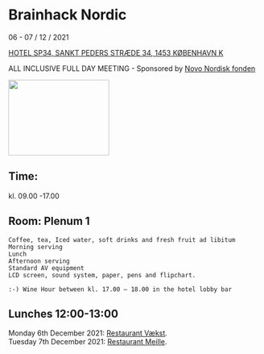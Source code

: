 # Brainhack Nordic

06 - 07 / 12 / 2021             


[HOTEL SP34, SANKT PEDERS STRÆDE 34, 1453 KØBENHAVN K](https://www.brochner-hotels.dk/hotel-sp34/)

ALL INCLUSIVE FULL DAY MEETING - Sponsored by [Novo Nordisk fonden](https://novonordiskfonden.dk/en/)

<img src="https://github.com/openneuropet/outreach/blob/main/Templates/Images/logo-Novo-Nordisk-Fonden.png" width="200" height="150">

## Time: 

kl. 09.00 -17.00

## Room: Plenum 1

    Coffee, tea, Iced water, soft drinks and fresh fruit ad libitum
    Morning serving
    Lunch
    Afternoon serving
    Standard AV equipment
    LCD screen, sound system, paper, pens and flipchart.
   
    :-) Wine Hour between kl. 17.00 – 18.00 in the hotel lobby bar
    
  ## Lunches 12:00-13:00
  
  Monday 6th December 2021: [Restaurant Vækst](https://cofoco.dk/en/vaekst/).  
  Tuesday 7th December 2021: [Restaurant Meille](https://restaurant-meille.dk/en/velkommen/).  
